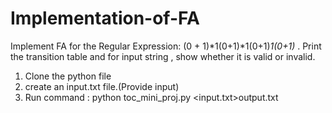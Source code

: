 # Implementation-of-FA
Implement FA for the Regular Expression: (0 + 1)*1(0+1)*1(0+1)*1(0+1)* . Print the transition table and for input string , show whether it is valid or invalid.

1) Clone the python file
2) create an input.txt file.(Provide input)
3) Run command : python toc_mini_proj.py <input.txt>output.txt

